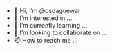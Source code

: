 - 👋 Hi, I’m @osdaguewar
- 👀 I’m interested in ...
- 🌱 I’m currently learning ...
- 💞️ I’m looking to collaborate on ...
- 📫 How to reach me ...

<!---
osdaguewar/osdaguewar is a ✨ special ✨ repository because its `README.md` (this file) appears on your GitHub profile.
You can click the Preview link to take a look at your changes.
--->
